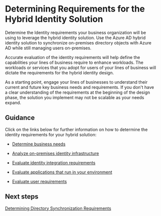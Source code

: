 # Determining Requirements for the Hybrid Identity Solution


Determine the Identity requirements your business organization will be using to leverage the hybrid identity solution. Use the Azure AD hybrid identity solution to synchronize on-premises directory objects with Azure AD while still managing users on-premises.

Accurate evaluation of the identity requirements will help define the capabilities your lines of business require to enhance workloads. The workloads or services that you adopt for users of your lines of business will dictate the requirements for the hybrid identity design.

As a starting point, engage your lines of businesses to understand their current and future key business needs and requirements. If you don't have a clear understanding of the requirements at the beginning of the design phase, the solution you implement may not be scalable as your needs expand. 



## Guidance
Click on the links below for further information on how to determine the identity requirements for your hybrid solution:

  - [Determine business needs](https://docs.microsoft.com/en-us/azure/active-directory/active-directory-hybrid-identity-design-considerations-business-needs#determine-business-needs)
	
  - [Analyze on-premises identity infrastructure](https://docs.microsoft.com/en-us/azure/active-directory/active-directory-hybrid-identity-design-considerations-business-needs#analyze-on-premises-identity-infrastructure)
	
  - [Evaluate identity integration requirements](https://docs.microsoft.com/en-us/azure/active-directory/active-directory-hybrid-identity-design-considerations-business-needs#evaluate-identity-integration-requirements)
	
  - [Evaluate applications that run in your environment](https://docs.microsoft.com/en-us/azure/active-directory/active-directory-hybrid-identity-design-considerations-business-needs#evaluate-applications-that-run-in-your-environment)
	
  - [Evaluate user requirements](https://docs.microsoft.com/en-us/azure/active-directory/active-directory-hybrid-identity-design-considerations-business-needs#evaluate-user-requirements)



## Next steps

[Determining Directory Synchronization Requirements](1.2-Determining-Directory-Synchronization-Requirements.md)


